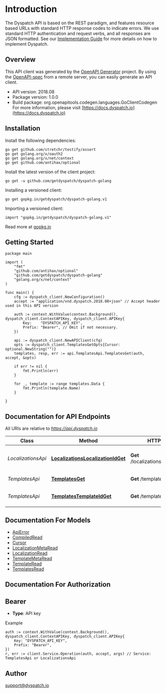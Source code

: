 # Introduction

The Dyspatch API is based on the REST paradigm, and features resource based URLs 
with standard HTTP response codes to indicate errors. We use standard HTTP authentication and 
request verbs, and all responses are JSON formatted. See our [Implementation Guide](https://docs.dyspatch.io/development/implementing_dyspatch/)
for more details on how to implement Dyspatch.

## Overview

This API client was generated by the [OpenAPI Generator](https://openapi-generator.tech) project.  By using the [OpenAPI-spec](https://www.openapis.org/) from a remote server, you can easily generate an API client.

- API version: 2018.08
- Package version: 1.0.0
- Build package: org.openapitools.codegen.languages.GoClientCodegen
For more information, please visit [https://docs.dyspatch.io](https://docs.dyspatch.io)

## Installation

Install the following dependencies:
```
go get github.com/stretchr/testify/assert
go get golang.org/x/oauth2
go get golang.org/x/net/context
go get github.com/antihax/optional
```

Install the latest version of the client project:
```golang
go get -u github.com/getdyspatch/dyspatch-golang
```

Installing a versioned client:
```golang
go get gopkg.in/getdyspatch/dyspatch-golang.v1
```

Importing a versioned client:
```golang
import "gopkg.in/getdyspatch/dyspatch-golang.v1"
```

Read more at [gopkg.in](https://gopkg.in/getdyspatch/dyspatch-golang.v1)

## Getting Started

```golang
package main

import (
	"fmt"
	"github.com/antihax/optional"
	"github.com/getdyspatch/dyspatch-golang"
	"golang.org/x/net/context"
)

func main() {
	cfg := dyspatch_client.NewConfiguration()
	accept := "application/vnd.dyspatch.2018.08+json" // Accept header used in this API version

	auth := context.WithValue(context.Background(), dyspatch_client.ContextAPIKey, dyspatch_client.APIKey{
		Key:    "DYSPATCH_API_KEY",
		Prefix: "Bearer", // Omit if not necessary.
	})

	api := dyspatch_client.NewAPIClient(cfg)
	opts := dyspatch_client.TemplatesGetOpts{Cursor: optional.NewString("")}
	templates, resp, err := api.TemplatesApi.TemplatesGet(auth, accept, &opts)

    if err != nil {
		fmt.Println(err)
	}
    
    for _, template := range templates.Data {
		fmt.Println(template.Name)
	}

}
```

## Documentation for API Endpoints

All URIs are relative to *https://api.dyspatch.io*

Class | Method | HTTP request | Description
------------ | ------------- | ------------- | -------------
*LocalizationsApi* | [**LocalizationsLocalizationIdGet**](docs/LocalizationsApi.md#localizationslocalizationidget) | **Get** /localizations/{localizationId} | Get Localization Object by ID
*TemplatesApi* | [**TemplatesGet**](docs/TemplatesApi.md#templatesget) | **Get** /templates | List Templates
*TemplatesApi* | [**TemplatesTemplateIdGet**](docs/TemplatesApi.md#templatestemplateidget) | **Get** /templates/{templateId} | Get Template by ID


## Documentation For Models

 - [ApiError](docs/ApiError.md)
 - [CompiledRead](docs/CompiledRead.md)
 - [Cursor](docs/Cursor.md)
 - [LocalizationMetaRead](docs/LocalizationMetaRead.md)
 - [LocalizationRead](docs/LocalizationRead.md)
 - [TemplateMetaRead](docs/TemplateMetaRead.md)
 - [TemplateRead](docs/TemplateRead.md)
 - [TemplatesRead](docs/TemplatesRead.md)


## Documentation For Authorization

## Bearer
- **Type**: API key 

Example
```golang
auth := context.WithValue(context.Background(), dyspatch_client.ContextAPIKey, dyspatch_client.APIKey{
	Key: "DYSPATCH_API_KEY", 
	Prefix: "Bearer",
})
r, err := client.Service.Operation(auth, accept, args) // Service: TemplatesApi or LocalizationsApi
```

## Author

support@dyspatch.io

